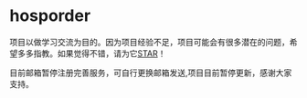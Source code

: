 # hosporder

项目以做学习交流为目的。因为项目经验不足，项目可能会有很多潜在的问题，希望多多指教。如果觉得不错，请为它[STAR](https://github.com/sfturing/hosp_order/stargazers)！


目前邮箱暂停注册完善服务，可自行更换邮箱发送,项目目前暂停更新，感谢大家支持。



